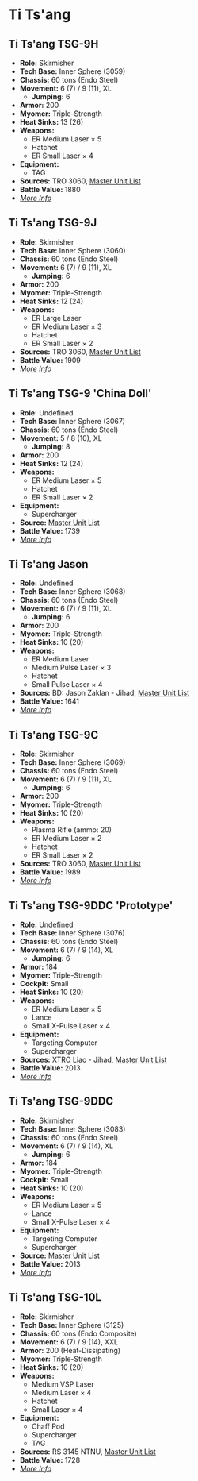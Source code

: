 # Ti Ts'ang
## Ti Ts'ang TSG-9H
- **Role:** Skirmisher
- **Tech Base:** Inner Sphere (3059)
- **Chassis:** 60 tons (Endo Steel)
- **Movement:** 6 (7) / 9 (11), XL
  - **Jumping:** 6
- **Armor:** 200
- **Myomer:** Triple-Strength
- **Heat Sinks:** 13 (26)
- **Weapons:**
  - ER Medium Laser × 5
  - Hatchet
  - ER Small Laser × 4
- **Equipment:**
  - TAG
- **Sources:** TRO 3060, [Master Unit List](http://masterunitlist.info/Unit/Details/3254/ti-tsang-tsg-9h)
- **Battle Value:** 1880
- [*More Info*](ti_ts'ang/ti_ts'ang_tsg-9h.md)

## Ti Ts'ang TSG-9J
- **Role:** Skirmisher
- **Tech Base:** Inner Sphere (3060)
- **Chassis:** 60 tons (Endo Steel)
- **Movement:** 6 (7) / 9 (11), XL
  - **Jumping:** 6
- **Armor:** 200
- **Myomer:** Triple-Strength
- **Heat Sinks:** 12 (24)
- **Weapons:**
  - ER Large Laser
  - ER Medium Laser × 3
  - Hatchet
  - ER Small Laser × 2
- **Sources:** TRO 3060, [Master Unit List](http://masterunitlist.info/Unit/Details/3255/ti-tsang-tsg-9j)
- **Battle Value:** 1909
- [*More Info*](ti_ts'ang/ti_ts'ang_tsg-9j.md)

## Ti Ts'ang TSG-9 'China Doll'
- **Role:** Undefined
- **Tech Base:** Inner Sphere (3067)
- **Chassis:** 60 tons (Endo Steel)
- **Movement:** 5 / 8 (10), XL
  - **Jumping:** 8
- **Armor:** 200
- **Heat Sinks:** 12 (24)
- **Weapons:**
  - ER Medium Laser × 5
  - Hatchet
  - ER Small Laser × 2
- **Equipment:**
  - Supercharger
- **Source:** [Master Unit List](http://masterunitlist.info/Unit/Details/5241/ti-tsang-china-doll)
- **Battle Value:** 1739
- [*More Info*](ti_ts'ang/ti_ts'ang_tsg-9_'china_doll'.md)

## Ti Ts'ang Jason
- **Role:** Undefined
- **Tech Base:** Inner Sphere (3068)
- **Chassis:** 60 tons (Endo Steel)
- **Movement:** 6 (7) / 9 (11), XL
  - **Jumping:** 6
- **Armor:** 200
- **Myomer:** Triple-Strength
- **Heat Sinks:** 10 (20)
- **Weapons:**
  - ER Medium Laser
  - Medium Pulse Laser × 3
  - Hatchet
  - Small Pulse Laser × 4
- **Sources:** BD: Jason Zaklan - Jihad, [Master Unit List](http://masterunitlist.info/Unit/Details/7395/ti-tsang-tsg-9h-jason)
- **Battle Value:** 1641
- [*More Info*](ti_ts'ang/ti_ts'ang_jason.md)

## Ti Ts'ang TSG-9C
- **Role:** Skirmisher
- **Tech Base:** Inner Sphere (3069)
- **Chassis:** 60 tons (Endo Steel)
- **Movement:** 6 (7) / 9 (11), XL
  - **Jumping:** 6
- **Armor:** 200
- **Myomer:** Triple-Strength
- **Heat Sinks:** 10 (20)
- **Weapons:**
  - Plasma Rifle (ammo: 20)
  - ER Medium Laser × 2
  - Hatchet
  - ER Small Laser × 2
- **Sources:** TRO 3060, [Master Unit List](http://masterunitlist.info/Unit/Details/3252/ti-tsang-tsg-9c)
- **Battle Value:** 1989
- [*More Info*](ti_ts'ang/ti_ts'ang_tsg-9c.md)

## Ti Ts'ang TSG-9DDC 'Prototype'
- **Role:** Undefined
- **Tech Base:** Inner Sphere (3076)
- **Chassis:** 60 tons (Endo Steel)
- **Movement:** 6 (7) / 9 (14), XL
  - **Jumping:** 6
- **Armor:** 184
- **Myomer:** Triple-Strength
- **Cockpit:** Small
- **Heat Sinks:** 10 (20)
- **Weapons:**
  - ER Medium Laser × 5
  - Lance
  - Small X-Pulse Laser × 4
- **Equipment:**
  - Targeting Computer
  - Supercharger
- **Sources:** XTRO Liao - Jihad, [Master Unit List](http://masterunitlist.info/Unit/Details/5242/ti-tsang-tsg-9ddc)
- **Battle Value:** 2013
- [*More Info*](ti_ts'ang/ti_ts'ang_tsg-9ddc_'prototype'.md)

## Ti Ts'ang TSG-9DDC
- **Role:** Skirmisher
- **Tech Base:** Inner Sphere (3083)
- **Chassis:** 60 tons (Endo Steel)
- **Movement:** 6 (7) / 9 (14), XL
  - **Jumping:** 6
- **Armor:** 184
- **Myomer:** Triple-Strength
- **Cockpit:** Small
- **Heat Sinks:** 10 (20)
- **Weapons:**
  - ER Medium Laser × 5
  - Lance
  - Small X-Pulse Laser × 4
- **Equipment:**
  - Targeting Computer
  - Supercharger
- **Source:** [Master Unit List](http://masterunitlist.info/Unit/Details/5242/ti-tsang-tsg-9ddc)
- **Battle Value:** 2013
- [*More Info*](ti_ts'ang/ti_ts'ang_tsg-9ddc.md)

## Ti Ts'ang TSG-10L
- **Role:** Skirmisher
- **Tech Base:** Inner Sphere (3125)
- **Chassis:** 60 tons (Endo Composite)
- **Movement:** 6 (7) / 9 (14), XXL
- **Armor:** 200 (Heat-Dissipating)
- **Myomer:** Triple-Strength
- **Heat Sinks:** 10 (20)
- **Weapons:**
  - Medium VSP Laser
  - Medium Laser × 4
  - Hatchet
  - Small Laser × 4
- **Equipment:**
  - Chaff Pod
  - Supercharger
  - TAG
- **Sources:** RS 3145 NTNU, [Master Unit List](http://masterunitlist.info/Unit/Details/6884/ti-tsang-tsg-10l)
- **Battle Value:** 1728
- [*More Info*](ti_ts'ang/ti_ts'ang_tsg-10l.md)

